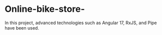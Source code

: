 # Online-bike-store-
In this project, advanced technologies such as Angular 17, RxJS, and Pipe have been used.
